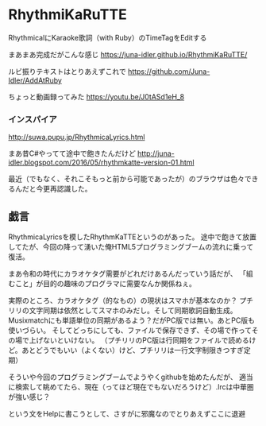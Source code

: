 # RhythmiKaRuTTE

RhythmicalにKaraoke歌詞（with Ruby）のTimeTagをEditする


まあまあ完成だがこんな感じ
https://juna-idler.github.io/RhythmiKaRuTTE/

ルビ振りテキストはとりあえずこれで
https://github.com/Juna-Idler/AddAtRuby

ちょっと動画録ってみた
https://youtu.be/J0tASd1eH_8


### インスパイア
http://suwa.pupu.jp/RhythmicaLyrics.html

まあ昔C#やってて途中で飽きたんだけど
http://juna-idler.blogspot.com/2016/05/rhythmkatte-version-01.html

最近（でもなく、それこそもっと前から可能であったが）のブラウザは色々できるんだと今更再認識した。



## 戯言
RhythmicaLyricsを模したRhythmKaTTEというのがあった。
途中で飽きて放置してたが、今回の降って湧いた俺HTML5プログラミングブームの流れに乗って復活。

まあ令和の時代にカラオケタグ需要がどれだけあるんだっていう話だが、
「組むこと」が目的の趣味のプログラマに需要なんか関係ねぇ。

実際のところ、カラオケタグ（的なもの）の現状はスマホが基本なのか？
プチリリの文字同期は依然としてスマホのみだし。そして同期歌詞自動生成。
Musixmatchにも単語単位の同期があるよう？だがPC版では無い。あとPC版も使いづらい。
そしてどっちにしても、ファイルで保存できず、その場で作ってその場で上げないといけない。
（プチリリのPC版は行同期をファイルで読めるけど。あとどうでもいい（よくない）けど、プチリリは一行文字制限きつすぎ定期）

そういや今回のプログラミングブームでようやくgithubを始めたんだが、
適当に検索して眺めてたら、現在（ってほど現在でもないだろうけど）.lrcは中華圏が強い感じ？

という文をHelpに書こうとして、さすがに邪魔なのでとりあえずここに退避

